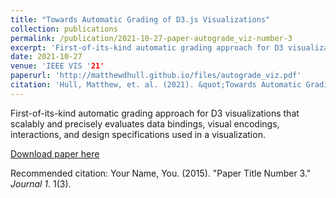 ```yaml
---
title: "Towards Automatic Grading of D3.js Visualizations"
collection: publications
permalink: /publication/2021-10-27-paper-autograde_viz-number-3
excerpt: 'First-of-its-kind automatic grading approach for D3 visualizations that scalably and precisely evaluates data bindings, visual encodings, interactions, and design specifications used in a visualization.'
date: 2021-10-27
venue: 'IEEE VIS '21'
paperurl: 'http://matthewdhull.github.io/files/autograde_viz.pdf'
citation: 'Hull, Matthew, et. al. (2021). &quot;Towards Automatic Grading of D3.js Visualizations.&quot; <i>IEEE VIS '21</i>. 1(3).'
---
```

First-of-its-kind automatic grading approach for D3 visualizations that scalably and precisely evaluates data bindings, visual encodings, interactions, and design specifications used in a visualization.

[Download paper here](http://matthewdhull.github.io/files/autograde_viz.pdf)

Recommended citation: Your Name, You. (2015). "Paper Title Number 3." <i>Journal 1</i>. 1(3).